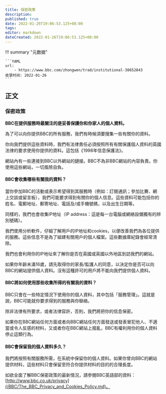 ```yaml
---
title: 保密政策
description:
published: true
date: 2022-01-26T19:06:53.125+08:00
tags:
editor: markdown
dateCreated: 2022-01-26T19:06:53.125+08:00
---
```


!!! summary "元数据"

    ```YAML
    url:
        - https://www.bbc.com/zhongwen/trad/institutional-38652843
    收录时间: 2022-01-26
    ```

## 正文

### 保密政策

**BBC在提供服務時最關注的是妥善保護你和你家人的個人資料。**

為了可以向你提供BBC的所有服務，我們有時候須要搜集一些有關你的資料。

你向我們提供這些資料時，我們有法律責任必須按照所有有關保護個人資料的英國法律的要求使用你提供的資料。這包括《1998年信息保護法》。

網站內有一些連接到BBC以外網站的鏈接。BBC不為非BBC網站的內容負責。你使用這些網站，一切風險自負。

#### BBC會收集哪些有關我的資料？

當你參加BBC的活動或表示希望得到其服務時（例如：訂閱通訊；參加比賽、網上交談或留言板），我們可能要求得到有關你的個人信息。這些資料可能包括你的姓名、電郵地址、郵寄地址、電話及/或手機號碼，以及出生日期等。

同樣的，我們也會收集IP地址（IP address：這是每一台電腦或網絡設備獨有的辨別號碼）。

我們使用分析軟件，仔細了解用戶的IP地址和cookies，以便改善我們為各位提供的服務。這些信息不是為了組建有關用戶的個人檔案。這些數據庫紀錄會經常清除。

我們也會利用你的IP地址來了解你是否在英國或英國以外地區到訪我們的網站。

如果你年齡未滿16歲，請先取得你的家長/監護人的同意，以決定你是否可以向BBC的網站提供個人資料。沒有這種許可的用戶將不能向我們提供個人資料。

#### BBC將如何使用那些收集所得的有關我的資料？

BBC只會在一些特定情況下使用你的個人資料，其中包括「服務管理」。這就是說，BBC可能就你要求得到的服務與你聯絡。

除非法律有所要求，或者法律容許，否則，我們將把你的信息保密。

如果你在BBC網站任何方面或者向BBC網站任何方面發送或發表冒犯他人、不適當或令人反感的材料，又或者你在BBC網站上搗亂，BBC有權利用你的個人資料停止這類行為。

#### BBC會保留我的個人資料多久？

我們將按照有關服務所需，在系統中保留你的個人資料。如果你曾向BBC的網站提供材料，這些材料只會保留至符合你提供材料的目的的合理長度。

如欲全面了解BBC保密政策的最新情況，請參閱BBC英語部的資料： [http://www.bbc.co.uk/privacy](/BBC/The_BBC_Privacy_and_Cookies_Policy.md)。
